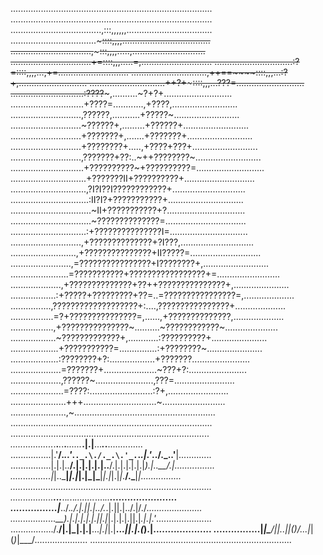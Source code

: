 ................................................................................
................................................................................
....................................,:::,,,,,,..................................
..................................~~~::::,,,,...................................
................................,~~~~~:::,,,,.....,.............................
................................+=~~~~::::,,,.....=,............................
...............................:?=~~~~::::,,,,...,+=............................
..............................,++==~~~~::::,,,...:?+,...........................
..............................++?+~~~~~::::,,,...???=...........................
.............................:????~~~,..........~?+?+...........................
.............................+????=............,+????,..........................
............................,??????,...........+?????~..........................
............................~??????+,.........+??????+..........................
............................+???????+,.......+???????+..........................
............................+????????+.....,+????+???+..........................
............................,???????+??:..~++????????~..........................
.............................+??????????~+??????????=...........................
..............................+???????II+??????????+............................
..............................,?I?I??I????????????+.............................
...............................:II?I?+???????????+..............................
................................~II+???????????+?...............................
................................~??????????????=................................
..............................:+???????????????I=...............................
............................,+??????????????+?I???,.............................
..........................,+???????????????+II?????=............................
........................,=????????????????+I????????+,..........................
.......................=???????????+?????????????????+=.........................
....................,+??????????????+??++???????????????+,......................
..................:+?????+?????????+??=..=????????????????=,....................
................,???????????????????+:....,????????????????+....................
.................=?+???????????????=,......,+??????????????,....................
.................,+???????????????~..........~????????????~.....................
..................~?????????????+,............:??????????+......................
...................+???????????=...............:+????????~......................
...................:????????+?:..................+???????.......................
....................=???????+.....................~???+?:.......................
....................,??????~.......................,???=........................
.....................=????:.........................:?+,........................
......................+++.............................~.........................
......................,~........................................................
................................................................................
..................................................._............................
................._.__.___._.__.___...___._.__.___.|.|__...___._.__..............
................|.'__/._.\.'_.`._.\./._.\.'_.`._.\|.'_.\./._.\.'__|.............
................|.|.|..__/.|.|.|.|.|..__/.|.|.|.|.|.|_).|..__/.|................
................|_|..\___|_|.|_|.|_|\___|_|.|_|.|_|_.__/.\___|_|................
................................................................................
.................____...___.._._.._....___.._.._...._..__.......................
................|___.\./._.\/.|.||.|../._.\|.||.|../.|/./_......................
..................__).|.|.|.|.|.||.|_|.|.|.|.||.|_.|.|.'_.\.....................
................./.__/|.|_|.|.|__..._|.|_|.|__..._||.|.(_).|....................
................|_____|\___/|_|..|_|(_)___/...|_|(_)_|\___/.....................
................................................................................
